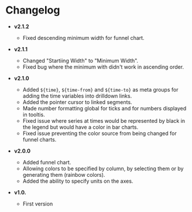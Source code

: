 # Changelog

- **v2.1.2**
  - Fixed descending minimum width for funnel chart.

- **v2.1.1**
  - Changed "Startiing Width" to "Minimum Width".
  - Fixed bug where the minimum with didn't work in ascending order.

- **v2.1.0**
  - Added `${time}`, `${time-from}` and `${time-to}` as meta groups for adding the time variables into drilldown links.
  - Added the pointer cursor to linked segments.
  - Made number formatting global for ticks and for numbers displayed in tooltis.
  - Fixed issue where series at times would be represented by black in the legend but would have a color in bar charts.
  - Fixed issue preventing the color source from being changed for funnel charts.

- **v2.0.0**
  - Added funnel chart.
  - Allowing colors to be specified by column, by selecting them or by generating them (rainbow colors).
  - Added the ability to specify units on the axes.


- **v1.0.**
  - First version
